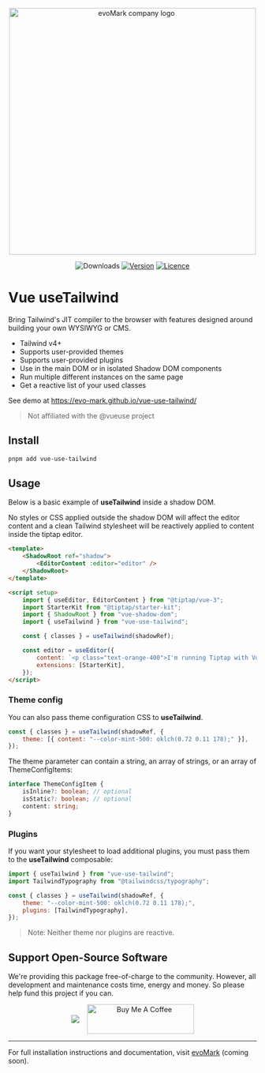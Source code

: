 <p align="center">
    <a href="https://evomark.co.uk" target="_blank" alt="Link to evoMark's website">
        <picture>
          <source media="(prefers-color-scheme: dark)" srcset="https://evomark.co.uk/wp-content/uploads/static/evomark-logo--dark.svg">
          <source media="(prefers-color-scheme: light)" srcset="https://evomark.co.uk/wp-content/uploads/static/evomark-logo--light.svg">
          <img alt="evoMark company logo" src="https://evomark.co.uk/wp-content/uploads/static/evomark-logo--light.svg" width="500">
        </picture>
    </a>
</p>

<p align="center">
  <img src="https://img.shields.io/npm/dm/vue-use-tailwind.svg" alt="Downloads"></a>
  <a href="https://www.npmjs.com/package/vue-use-tailwind"><img src="https://img.shields.io/npm/v/vue-use-tailwind.svg" alt="Version"></a>
  <a href="https://github.com/evo-mark/vue-use-tailwind/blob/main/LICENCE"><img src="https://img.shields.io/github/license/evo-mark/vue-use-tailwind?style=flat" alt="Licence"></a>
</p>

# Vue useTailwind

Bring Tailwind's JIT compiler to the browser with features designed around building your own WYSIWYG or CMS.

- Tailwind v4+
- Supports user-provided themes
- Supports user-provided plugins
- Use in the main DOM or in isolated Shadow DOM components
- Run multiple different instances on the same page
- Get a reactive list of your used classes

See demo at https://evo-mark.github.io/vue-use-tailwind/

> Not affiliated with the @vueuse project

## Install

```sh
pnpm add vue-use-tailwind
```

## Usage

Below is a basic example of **useTailwind** inside a shadow DOM.

No styles or CSS applied outside the shadow DOM will affect the editor content and a clean Tailwind stylesheet will be reactively applied to content inside the tiptap editor.

```html
<template>
	<ShadowRoot ref="shadow">
		<EditorContent :editor="editor" />
	</ShadowRoot>
</template>

<script setup>
	import { useEditor, EditorContent } from "@tiptap/vue-3";
	import StarterKit from "@tiptap/starter-kit";
	import { ShadowRoot } from "vue-shadow-dom";
	import { useTailwind } from "vue-use-tailwind";

	const { classes } = useTailwind(shadowRef);

	const editor = useEditor({
		content: `<p class="text-orange-400">I'm running Tiptap with Vue.js. 🎉</p>`,
		extensions: [StarterKit],
	});
</script>
```

### Theme config

You can also pass theme configuration CSS to **useTailwind**.

```js
const { classes } = useTailwind(shadowRef, {
	theme: [{ content: "--color-mint-500: oklch(0.72 0.11 178);" }],
});
```

The theme parameter can contain a string, an array of strings, or an array of ThemeConfigItems:

```ts
interface ThemeConfigItem {
	isInline?: boolean; // optional
	isStatic?: boolean; // optional
	content: string;
}
```

### Plugins

If you want your stylesheet to load additional plugins, you must pass them to the **useTailwind** composable:

```js
import { useTailwind } from "vue-use-tailwind";
import TailwindTypography from "@tailwindcss/typography";

const { classes } = useTailwind(shadowRef, {
	theme: "--color-mint-500: oklch(0.72 0.11 178);",
	plugins: [TailwindTypography],
});
```

> Note: Neither theme nor plugins are reactive.

## Support Open-Source Software

We're providing this package free-of-charge to the community. However, all development and maintenance costs time, energy and money. So please help fund this project if you can.

<p align="center" style="display:flex;align-items:center;gap:1rem;justify-content:center">
<a href="https://github.com/sponsors/craigrileyuk" target="_blank">
<img src="https://img.shields.io/badge/sponsor-GitHub%20Sponsors-fafbfc?style=for-the-badge&logo=github">
</a>
<a href="https://www.buymeacoffee.com/craigrileyuk" target="_blank"><img src="https://cdn.buymeacoffee.com/buttons/v2/default-yellow.png" alt="Buy Me A Coffee" style="height: 60px !important;width: 217px !important;" ></a>
</p>

---

For full installation instructions and documentation, visit [evoMark](https://evomark.co.uk/open-source-software/vue-use-tailwind/) (coming soon).
